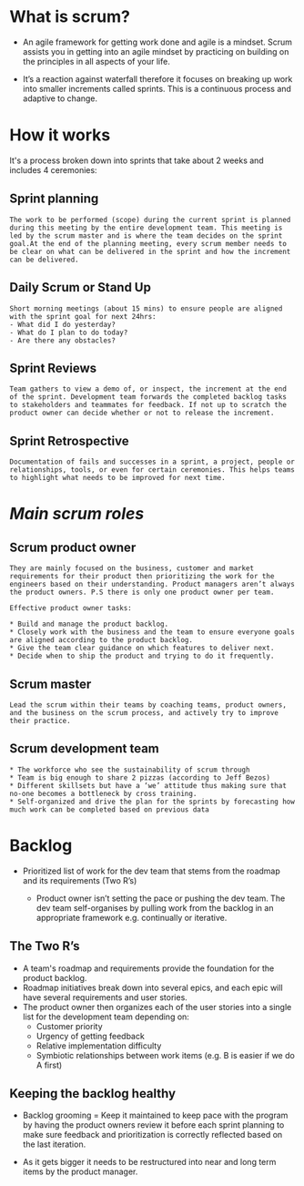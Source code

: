 # **What is scrum?**

* An agile framework for getting work done and agile is a mindset. Scrum assists you in getting into an agile   mindset by practicing on building on the principles in all aspects of your life.

* It’s a reaction against waterfall therefore it focuses on breaking up work into smaller increments called sprints. This is a continuous process and adaptive to change.


# **How it works**
It's a process broken down into sprints that take about 2 weeks and includes 4 ceremonies:

## Sprint planning

    The work to be performed (scope) during the current sprint is planned during this meeting by the entire development team. This meeting is led by the scrum master and is where the team decides on the sprint goal.At the end of the planning meeting, every scrum member needs to be clear on what can be delivered in the sprint and how the increment can be delivered.

## Daily Scrum or Stand Up

    Short morning meetings (about 15 mins) to ensure people are aligned with the sprint goal for next 24hrs:
    - What did I do yesterday?
    - What do I plan to do today?
    - Are there any obstacles?

## Sprint Reviews
    Team gathers to view a demo of, or inspect, the increment at the end of the sprint. Development team forwards the completed backlog tasks to stakeholders and teammates for feedback. If not up to scratch the product owner can decide whether or not to release the increment.

## Sprint Retrospective

    Documentation of fails and successes in a sprint, a project, people or relationships, tools, or even for certain ceremonies. This helps teams to highlight what needs to be improved for next time.

# *Main scrum roles*

## Scrum product owner

    They are mainly focused on the business, customer and market requirements for their product then prioritizing the work for the engineers based on their understanding. Product managers aren’t always the product owners. P.S there is only one product owner per team. 

    Effective product owner tasks:

    * Build and manage the product backlog.
    * Closely work with the business and the team to ensure everyone goals are aligned according to the product backlog.
    * Give the team clear guidance on which features to deliver next.
    * Decide when to ship the product and trying to do it frequently.
 
## Scrum master

    Lead the scrum within their teams by coaching teams, product owners, and the business on the scrum process, and actively try to improve their practice.

## Scrum development team

    * The workforce who see the sustainability of scrum through
    * Team is big enough to share 2 pizzas (according to Jeff Bezos)
    * Different skillsets but have a ‘we’ attitude thus making sure that no-one becomes a bottleneck by cross training. 
    * Self-organized and drive the plan for the sprints by forecasting how much work can be completed based on previous data 

# **Backlog**

* Prioritized list of work for the dev team that stems from the roadmap and its requirements (Two R’s)

    * Product owner isn’t setting the pace or pushing the dev team. The dev team self-organises by pulling work from the backlog in an appropriate framework e.g. continually or iterative. 
    
## The Two R’s

   * A team's roadmap and requirements provide the foundation for the product backlog.
   * Roadmap initiatives break down into several epics, and each epic will have several requirements and user stories.
   * The product owner then organizes each of the user stories into a single list for the development team depending on:
       * Customer priority
       * Urgency of getting feedback
       * Relative implementation difficulty
       * Symbiotic relationships between work items (e.g. B is easier if we do A first)

## Keeping the backlog healthy
   * Backlog grooming = Keep it maintained to keep pace with the program by having the product owners review it before each sprint   planning to make sure feedback and prioritization is correctly reflected based on the last iteration.

   * As it gets bigger it needs to be restructured into near and long term items by the product manager.












<!-- ## Welcome to GitHub Pages

You can use the [editor on GitHub](https://github.com/Ewutarek/my-website-about-scrum/edit/master/README.md) to maintain and preview the content for your website in Markdown files.

Whenever you commit to this repository, GitHub Pages will run [Jekyll](https://jekyllrb.com/) to rebuild the pages in your site, from the content in your Markdown files.

### Markdown

Markdown is a lightweight and easy-to-use syntax for styling your writing. It includes conventions for

```markdown
Syntax highlighted code block

# Header 1
## Header 2
### Header 3

- Bulleted
- List

1. Numbered
2. List

**Bold** and _Italic_ and `Code` text

[Link](url) and ![Image](src)
```

For more details see [GitHub Flavored Markdown](https://guides.github.com/features/mastering-markdown/).

### Jekyll Themes

Your Pages site will use the layout and styles from the Jekyll theme you have selected in your [repository settings](https://github.com/Ewutarek/my-website-about-scrum/settings). The name of this theme is saved in the Jekyll `_config.yml` configuration file.

### Support or Contact

Having trouble with Pages? Check out our [documentation](https://help.github.com/categories/github-pages-basics/) or [contact support](https://github.com/contact) and we’ll help you sort it out. -->
